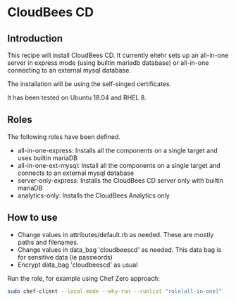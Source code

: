 # CloudBees CD #

## Introduction ##

This recipe will install CloudBees CD.  It currently eitehr sets up an all-in-one server in express mode (using builtin mariadb database) or all-in-one connecting to an external mysql database.

The installation will be using the self-singed certificates.

It has been tested on Ubuntu 18.04 and RHEL 8.
## Roles ##

The following roles have been defined.

- all-in-one-express: Installs all the components on a single target and uses builtin mariaDB
- all-in-one-ext-mysql: Install all the components on a single target and connects to an external mysql database
- server-only-express: Installs the CloudBees CD server only with builtin mariaDB
- analytics-only: Installs the CloudBees Analytics only
## How to use ##

- Change values in attributes/default.rb as needed.  These are mostly paths and filenames.
- Change values in data_bag 'cloudbeescd' as needed.  This data bag is for sensitive data (ie passwords)
- Encrypt data_bag 'cloudbeescd' as usual

Run the role, for example using Chef Zero approach:

```bash
sudo chef-client --local-mode --why-run --runlist "role[all-in-one]"
```
